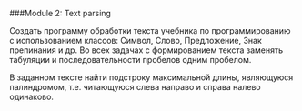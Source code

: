 ###Module 2: Text parsing

 Создать программу обработки текста учебника по программированию с использованием классов:
 Символ, Слово, Предложение, Знак препинания и др. Во всех задачах с формированием текста
 заменять табуляции и последовательности пробелов одним пробелом.
 
 В заданном тексте найти подстроку максимальной длины, являющуюся палиндромом, т.е. читающуюся
 слева направо и справа налево одинаково. 